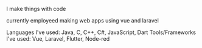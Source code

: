 I make things with code 

currently employeed making web apps using vue and laravel

Languages I've used: Java, C, C++, C#, JavaScript, Dart
Tools/Frameworks I've used: Vue, Laravel, Flutter, Node-red
